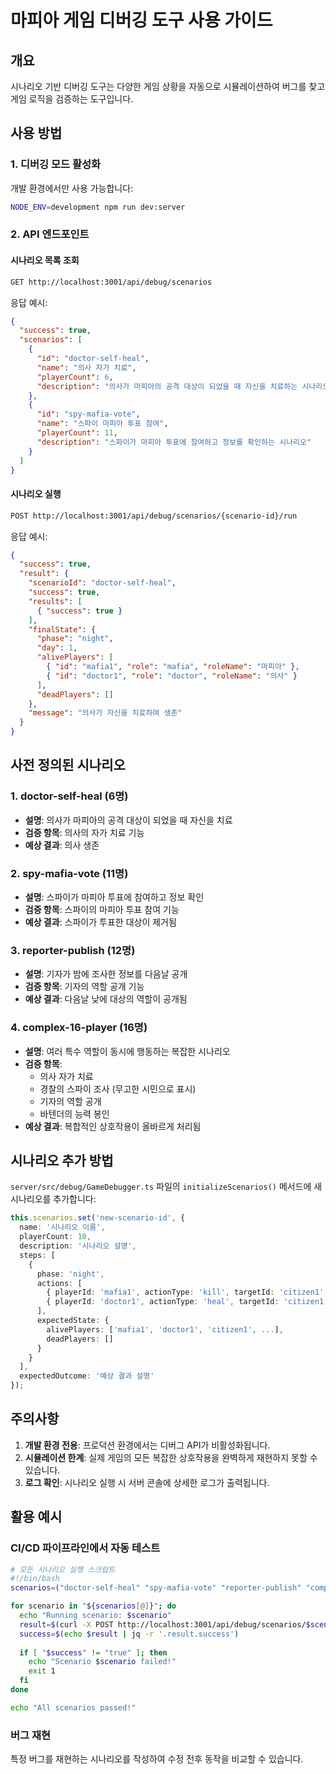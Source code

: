 # 마피아 게임 디버깅 도구 사용 가이드

## 개요
시나리오 기반 디버깅 도구는 다양한 게임 상황을 자동으로 시뮬레이션하여 버그를 찾고 게임 로직을 검증하는 도구입니다.

## 사용 방법

### 1. 디버깅 모드 활성화
개발 환경에서만 사용 가능합니다:
```bash
NODE_ENV=development npm run dev:server
```

### 2. API 엔드포인트

#### 시나리오 목록 조회
```bash
GET http://localhost:3001/api/debug/scenarios
```

응답 예시:
```json
{
  "success": true,
  "scenarios": [
    {
      "id": "doctor-self-heal",
      "name": "의사 자가 치료",
      "playerCount": 6,
      "description": "의사가 마피아의 공격 대상이 되었을 때 자신을 치료하는 시나리오"
    },
    {
      "id": "spy-mafia-vote",
      "name": "스파이 마피아 투표 참여",
      "playerCount": 11,
      "description": "스파이가 마피아 투표에 참여하고 정보를 확인하는 시나리오"
    }
  ]
}
```

#### 시나리오 실행
```bash
POST http://localhost:3001/api/debug/scenarios/{scenario-id}/run
```

응답 예시:
```json
{
  "success": true,
  "result": {
    "scenarioId": "doctor-self-heal",
    "success": true,
    "results": [
      { "success": true }
    ],
    "finalState": {
      "phase": "night",
      "day": 1,
      "alivePlayers": [
        { "id": "mafia1", "role": "mafia", "roleName": "마피아" },
        { "id": "doctor1", "role": "doctor", "roleName": "의사" }
      ],
      "deadPlayers": []
    },
    "message": "의사가 자신을 치료하여 생존"
  }
}
```

## 사전 정의된 시나리오

### 1. doctor-self-heal (6명)
- **설명**: 의사가 마피아의 공격 대상이 되었을 때 자신을 치료
- **검증 항목**: 의사의 자가 치료 기능
- **예상 결과**: 의사 생존

### 2. spy-mafia-vote (11명)
- **설명**: 스파이가 마피아 투표에 참여하고 정보 확인
- **검증 항목**: 스파이의 마피아 투표 참여 기능
- **예상 결과**: 스파이가 투표한 대상이 제거됨

### 3. reporter-publish (12명)
- **설명**: 기자가 밤에 조사한 정보를 다음날 공개
- **검증 항목**: 기자의 역할 공개 기능
- **예상 결과**: 다음날 낮에 대상의 역할이 공개됨

### 4. complex-16-player (16명)
- **설명**: 여러 특수 역할이 동시에 행동하는 복잡한 시나리오
- **검증 항목**: 
  - 의사 자가 치료
  - 경찰의 스파이 조사 (무고한 시민으로 표시)
  - 기자의 역할 공개
  - 바텐더의 능력 봉인
- **예상 결과**: 복합적인 상호작용이 올바르게 처리됨

## 시나리오 추가 방법

`server/src/debug/GameDebugger.ts` 파일의 `initializeScenarios()` 메서드에 새 시나리오를 추가합니다:

```typescript
this.scenarios.set('new-scenario-id', {
  name: '시나리오 이름',
  playerCount: 10,
  description: '시나리오 설명',
  steps: [
    {
      phase: 'night',
      actions: [
        { playerId: 'mafia1', actionType: 'kill', targetId: 'citizen1' },
        { playerId: 'doctor1', actionType: 'heal', targetId: 'citizen1' }
      ],
      expectedState: {
        alivePlayers: ['mafia1', 'doctor1', 'citizen1', ...],
        deadPlayers: []
      }
    }
  ],
  expectedOutcome: '예상 결과 설명'
});
```

## 주의사항

1. **개발 환경 전용**: 프로덕션 환경에서는 디버그 API가 비활성화됩니다.
2. **시뮬레이션 한계**: 실제 게임의 모든 복잡한 상호작용을 완벽하게 재현하지 못할 수 있습니다.
3. **로그 확인**: 시나리오 실행 시 서버 콘솔에 상세한 로그가 출력됩니다.

## 활용 예시

### CI/CD 파이프라인에서 자동 테스트
```bash
# 모든 시나리오 실행 스크립트
#!/bin/bash
scenarios=("doctor-self-heal" "spy-mafia-vote" "reporter-publish" "complex-16-player")

for scenario in "${scenarios[@]}"; do
  echo "Running scenario: $scenario"
  result=$(curl -X POST http://localhost:3001/api/debug/scenarios/$scenario/run)
  success=$(echo $result | jq -r '.result.success')
  
  if [ "$success" != "true" ]; then
    echo "Scenario $scenario failed!"
    exit 1
  fi
done

echo "All scenarios passed!"
```

### 버그 재현
특정 버그를 재현하는 시나리오를 작성하여 수정 전후 동작을 비교할 수 있습니다.